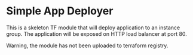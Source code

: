# Simple App Deployer
This is a skeleton TF module that will deploy application to an instance group. The application will be exposed on HTTP load balancer at port 80.

Warning, the module has not been uploaded to terraform registry.
